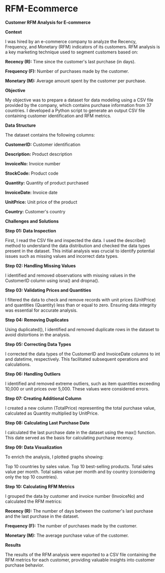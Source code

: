 # RFM-Ecommerce


**Customer RFM Analysis for E-commerce**

**Context**

I was hired by an e-commerce company to analyze the Recency, Frequency, and Monetary (RFM) indicators of its customers. RFM analysis is a key marketing technique used to segment customers based on:

**Recency (R):** Time since the customer's last purchase (in days).

**Frequency (F):** Number of purchases made by the customer.

**Monetary (M):** Average amount spent by the customer per purchase.

**Objective**

My objective was to prepare a dataset for data modeling using a CSV file provided by the company, which contains purchase information from 37 countries. I developed a Python script to generate an output CSV file containing customer identification and RFM metrics.

**Data Structure**

The dataset contains the following columns:

**CustomerID:** Customer identification

**Description:** Product description

**InvoiceNo:** Invoice number

**StockCode:** Product code

**Quantity:** Quantity of product purchased

**InvoiceDate:** Invoice date

**UnitPrice:** Unit price of the product

**Country:** Customer's country

**Challenges and Solutions**

**Step 01: Data Inspection**

First, I read the CSV file and inspected the data. I used the describe() method to understand the data distribution and checked the data types present in the dataset. This initial analysis was crucial to identify potential issues such as missing values and incorrect data types.

**Step 02: Handling Missing Values**

I identified and removed observations with missing values in the CustomerID column using isna() and dropna().

**Step 03: Validating Prices and Quantities**

I filtered the data to check and remove records with unit prices (UnitPrice) and quantities (Quantity) less than or equal to zero. Ensuring data integrity was essential for accurate analysis.

**Step 04: Removing Duplicates**

Using duplicated(), I identified and removed duplicate rows in the dataset to avoid distortions in the analysis.

**Step 05: Correcting Data Types**

I corrected the data types of the CustomerID and InvoiceDate columns to int and datetime, respectively. This facilitated subsequent operations and calculations.

**Step 06: Handling Outliers**

I identified and removed extreme outliers, such as item quantities exceeding 10,000 or unit prices over 5,000. These values were considered errors.

**Step 07: Creating Additional Column**

I created a new column (TotalPrice) representing the total purchase value, calculated as Quantity multiplied by UnitPrice.

**Step 08: Calculating Last Purchase Date**

I calculated the last purchase date in the dataset using the max() function. This date served as the basis for calculating purchase recency.

**Step 09: Data Visualization**

To enrich the analysis, I plotted graphs showing:

Top 10 countries by sales value.
Top 10 best-selling products.
Total sales value per month.
Total sales value per month and by country (considering only the top 10 countries).

**Step 10: Calculating RFM Metrics**

I grouped the data by customer and invoice number (InvoiceNo) and calculated the RFM metrics:

**Recency (R):** The number of days between the customer's last purchase and the last purchase in the dataset.

**Frequency (F):** The number of purchases made by the customer.

**Monetary (M):** The average purchase value of the customer.

**Results**

The results of the RFM analysis were exported to a CSV file containing the RFM metrics for each customer, providing valuable insights into customer purchase behavior.
